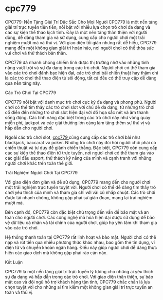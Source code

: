# cpc779
CPC779: Nền Tảng Giải Trí Đặc Sắc Cho Mọi Người
CPC779 là một nền tảng giải trí trực tuyến tiên tiến, nổi bật với nhiều lựa chọn trò chơi đa dạng và các sự kiện thể thao kịch tính. Đây là một nền tảng thân thiện với người dùng, dễ dàng tham gia và sử dụng, cung cấp cho người chơi một trải nghiệm mượt mà và thú vị. Với giao diện tối giản nhưng rất dễ hiểu, CPC779 mang đến một không gian giải trí hoàn hảo, nơi người chơi có thể thỏa sức vui chơi và thử thách bản thân.

CPC779 đã nhanh chóng chiếm lĩnh được thị trường nhờ vào những tính năng vượt trội và sự đa dạng trong các trò chơi. Người chơi có thể tham gia vào các trò chơi đánh bạc hiện đại, các trò chơi bài chiến thuật hay thậm chí là các trò chơi thể thao điện tử sôi động, tất cả đều có thể truy cập dễ dàng qua nền tảng này.

Các Trò Chơi Tại CPC779

CPC779 nổi bật với danh mục trò chơi cực kỳ đa dạng và phong phú. Người chơi có thể tìm thấy các trò chơi slot với chủ đề đa dạng, từ những trò chơi cổ điển đến những trò chơi slot hiện đại với đồ họa sắc nét và âm thanh sống động. Các tính năng đặc biệt trong các trò chơi này như vòng quay miễn phí, jackpot và các giải thưởng lớn càng làm tăng thêm sự thú vị và hấp dẫn cho người chơi.

Ngoài các trò chơi slot, <a href="https://cpc779.org"> cpc779 </a>  cũng cung cấp các trò chơi bài như blackjack, baccarat và poker. Những trò chơi này đòi hỏi người chơi phải có chiến thuật và tư duy để giành chiến thắng. Đặc biệt, CPC779 còn cung cấp các sự kiện thể thao điện tử trực tuyến, nơi người chơi có thể tham gia vào các giải đấu esport, thử thách kỹ năng của mình và cạnh tranh với những người chơi khác trên toàn thế giới.

Trải Nghiệm Người Chơi Tại CPC779

Với giao diện đơn giản và dễ sử dụng, CPC779 mang đến cho người chơi một trải nghiệm trực tuyến tuyệt vời. Người chơi có thể dễ dàng tìm thấy trò chơi yêu thích của mình và tham gia chỉ với vài cú nhấp chuột. Các trò chơi được tải nhanh chóng, không gặp phải sự gián đoạn, mang lại trải nghiệm mượt mà.

Bên cạnh đó, CPC779 còn đặc biệt chú trọng đến vấn đề bảo mật và an toàn cho người chơi. Các công nghệ mã hóa hiện đại được sử dụng để bảo vệ dữ liệu cá nhân và tài chính của người chơi, giúp họ yên tâm khi tham gia vào các trò chơi.

Hệ thống thanh toán tại CPC779 rất linh hoạt và bảo mật. Người chơi có thể nạp và rút tiền qua nhiều phương thức khác nhau, bao gồm thẻ tín dụng, ví điện tử và chuyển khoản ngân hàng. Điều này giúp người chơi dễ dàng thực hiện các giao dịch mà không gặp phải rào cản nào.

Kết Luận

CPC779 là một nền tảng giải trí trực tuyến lý tưởng cho những ai yêu thích sự đa dạng và hấp dẫn trong các trò chơi. Với giao diện thân thiện, sự bảo mật cao và đội ngũ hỗ trợ khách hàng tận tình, CPC779 chắc chắn là lựa chọn tuyệt vời cho những ai tìm kiếm một không gian giải trí trực tuyến an toàn và thú vị.
